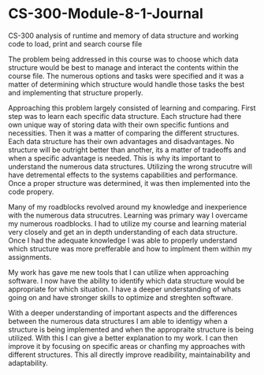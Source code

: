 # CS-300-Module-8-1-Journal
CS-300 analysis of runtime and memory of data structure and working code to load, print and search course file

The problem being addressed in this course was to choose which data structure would be best to manage and interact 
the contents within the course file. The numerous options and tasks were specified and it was a matter of 
determining which structure would handle those tasks the best and implementing that structure properly.

Approaching this problem largely consisted of learning and comparing. First step was to learn each specific data 
structure. Each structure had there own unique way of storing data with their own specific funtions and
necessities. Then it was a matter of comparing the different structures. Each data structure has their own
advantages and disadvantages. No structure will be outright better than another, its a matter of tradeoffs
and when a specific advantage is needed. This is why its important to understand the numerous data structures.
Utilizing the wrong strucutre will have detremental effects to the systems capabilities and performance. 
Once a proper structure was determined, it was then implemented into the code propery.

Many of my roadblocks revolved around my knowledge and inexperience with the numerous data strucutres. Learning was
primary way I overcame my numerous roadblocks. I had to utilize my course and learning material very closely and 
get an in depth understanding of each data structure. Once I had the adequate knowledge I was able to properly 
understand which structure was more prefferable and how to implment them within my assignments.

My work has gave me new tools that I can utilize when approaching software. I now have the ability to identify
which data structure would be appropriate for which situation. I have a deeper understanding of whats going on 
and have stronger skills to optimize and streghten software.

With a deeper understanding of important aspects and the differences between the numerous data structures I am able 
to identigy when a structure is being implemented and when the appropraite structure is being utilized. With this
I can give a better explanation to my work. I can then improve it by focusing on specific areas or chanfing my 
approaches with different structures. This all directly improve readibility, maintainability and adaptability.
